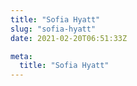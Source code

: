 ```yaml
---
title: "Sofia Hyatt"
slug: "sofia-hyatt"
date: 2021-02-20T06:51:33Z

meta:
  title: "Sofia Hyatt"
---
```


